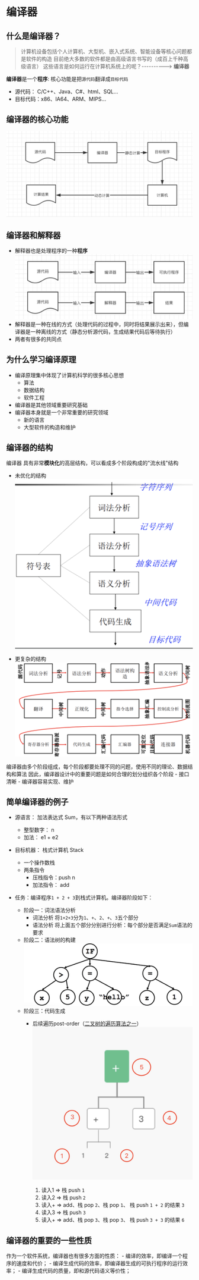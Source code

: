 # 编译器

## 什么是编译器？
> 计算机设备包括个人计算机、大型机、嵌入式系统、智能设备等核心问题都是软件的构造
目前绝大多数的软件都是由高级语言书写的（成百上千种高级语言）
这些语言是如何运行在计算机系统上的呢？----------> **编译器**

**编译器**是一个**程序**: 核心功能是把`源代码`翻译成`目标代码`

* 源代码： C/C++、Java、C#、html、SQL...
* 目标代码：x86、IA64、ARM、MIPS...

## 编译器的核心功能
![功能](./img/编译器核心功能.png )

## 编译器和解释器
* 解释器也是处理程序的一种**程序** 
![功能](./img/编译器和解释器.jpg)
* 解释器是一种在线的方式（处理代码的过程中，同时将结果展示出来），但编译器是一种离线的方式（静态分析源代码，生成结果代码后等待执行）
* 两者有很多的共同点

## 为什么学习编译原理
* 编译原理集中体现了计算机科学的很多核心思想
    - 算法
    - 数据结构
    - 软件工程
* 编译器是其他领域重要研究基础
* 编译器本身就是一个非常重要的研究领域
    - 新的语言
    - 大型软件的构造和维护

## 编译器的结构
编译器 具有非常**模块化**的高层结构，可以看成多个阶段构成的"流水线"结构
* 未优化的结构
![编译器结构](./img/编译器结构-2.png)

* 更复杂的结构
![编译器结构](./img/编译器结构-1.png)

编译器由多个阶段组成，每个阶段都要处理不同的问题，使用不同的理论、数据结构和算法
因此，编译器设计中的重要问题是如何合理的划分组织各个阶段
    - 接口清晰
    - 编译器容易实现、维护

## 简单编译器的例子
* 源语言： 加法表达式 Sum，有以下两种语法形式
    - 整型数字： n
    - 加法： e1 + e2
* 目标机器： 栈式计算机 Stack
    - 一个操作数栈
    - 两条指令
        + 压栈指令：push n
        + 加法指令： add

* 任务：编译程序`1 + 2 + 3`到栈式计算机。编译器阶段如下：
    - 阶段一：词法语法分析
        + 词法分析 将`1+2+3`分为`1`、`+`、`2`、`+`、`3`五个部分
        + 语法分析 将上面五个部分分别进行分析：每个部分是否满足`Sum`语法的要求
    - 阶段二：语法树的构建
    ![语法树](./img/语法树.png)
    - 阶段三：代码生成
        + 后续遍历post-order（[二叉树的遍历算法之一](https://www.jianshu.com/p/17548f7e5b1a)）
        ![代码](./img/生成代码.png)
        
            1. 读入1 => 栈 push `1`
            2. 读入2 => 栈 push `2`
            3. 读入+ => add、栈 pop `2`、栈 pop `1`、 栈 push `1 + 2` 的结果 `3`
            4. 读入3 => 栈 push `3`
            5. 读入+ => add、栈 pop `3`、栈 pop `3`、 栈 push `3 + 3` 的结果 `6`
            
## 编译器的重要的一些性质
作为一个软件系统，编译器也有很多方面的性质：
    - 编译的效率，即编译一个程序的速度和代价；
    - 编译生成代码的效率，即编译器生成的可执行程序的运行效率；
    - 编译生成代码的质量，即和源代码语义等价性；
